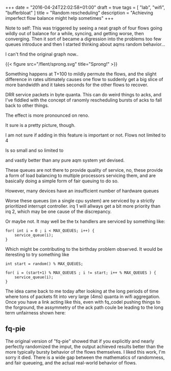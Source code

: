 +++
date = "2016-04-24T22:02:58+01:00"
draft = true
tags = [ "lab", "wifi", "bufferbloat" ]
title = "Random rescheduling"
description = "Achieving imperfect flow balance might help sometimes"
+++

Note to self: This was triggered by seeing a neat graph of four
flows going wildly out of balance for a while, syncing, and
getting worse, then converging. Then it sort of became a digression
into the problems too few queues introduce and then I started thinking
about aqms random behavior...

I can't find the original graph now..

{{< figure src="/flent/sprong.svg" title="Sprong!" >}}

Something happens at T+100 to mildly permute the flows, and the slight 
difference in rates ultimately causes one flow to suddenly get a 
big slice of more bandwidth and it takes seconds for the other flows to
recover.

DRR service packets in byte quanta. This can do weird things to acks, and
I've fiddled with the concept of ranomly rescheduling bursts of acks
to fall back to other things.

The effect is more pronounced on reno.

It sure is a pretty picture, though.

I am not sure if adding in this feature is important or not.
Flows not limited to 4

Is so small and so limited to 

and vastly better than any pure aqm system yet devised.

These queues are not there to provide quality of service, no, these
provide a form of load balancing to multiple processors servicing them,
and are basically doing a simple form of fair queuing to do so.

However, many devices have an insufficient number of hardware queues


Worse these queues (on a single cpu system) are serviced by a strictly prioritized interrupt controller.  irq 1 will allways get a bit more priority than
irq 2, which may be one cause of the discrepancy.

Or maybe not. It may well be the tx handlers are serviced by something like:

```
for( int i = 0 ; i < MAX_QUEUES; i++) {
	service_queue(i);
}
```

Which might be contributing to the birthday problem observed. It would
be iteresting to try something like

```
int start = random() % MAX_QUEUES;

for( i = (start+1) % MAX_QUEUES ; i != start; i++ % MAX_QUEUES ) {
	service_queue(i);
}
```

The idea came back to me today after looking at the long periods of time
where tons of packets fit into very large (4ms) quanta in wifi aggregation.
Once you have a link acting like this, even with fq_codel pushing things to
the forground, the assymmetry of the ack path coule be leading to 
the long term unfairness shown here:

## fq-pie

The original version of "fq-pie" showed that if you explicitly and nearly
perfectly randomized the imput, the output achieved results better than
the more typically bursty behavior of the flows themselves. I liked this
work, I'm sorry it died. There is a wide gap between the mathematics of
randomness, and fair queueing, and the actual real-world behavior of flows.
